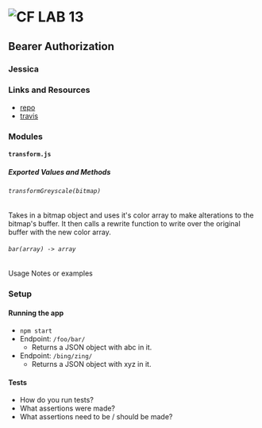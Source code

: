 ![CF](http://i.imgur.com/7v5ASc8.png) LAB 13
=================================================

##  Bearer Authorization

### Jessica

### Links and Resources
* [repo](https://github.com/pnwjce/401-Lab-13)
* [travis](https://www.travis-ci.com/)

### Modules
#### `transform.js`
##### Exported Values and Methods

###### `transformGreyscale(bitmap)`
Takes in a bitmap object and uses it's color array to make alterations to the bitmap's buffer. It then calls a rewrite function to write over the original buffer with the new color array. 

###### `bar(array) -> array`
Usage Notes or examples

### Setup
#### Running the app
* `npm start`
* Endpoint: `/foo/bar/`
  * Returns a JSON object with abc in it.
* Endpoint: `/bing/zing/`
  * Returns a JSON object with xyz in it.
  
#### Tests
* How do you run tests?
* What assertions were made?
* What assertions need to be / should be made?